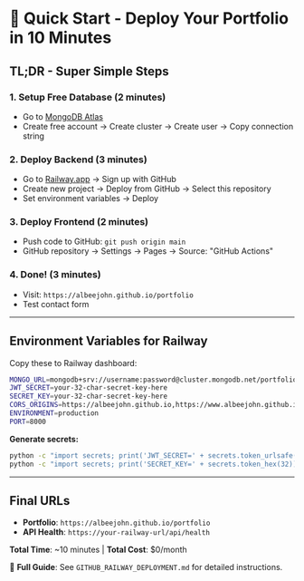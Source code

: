 # 🚀 Quick Start - Deploy Your Portfolio in 10 Minutes

## **TL;DR - Super Simple Steps**

### **1. Setup Free Database (2 minutes)**
- Go to [MongoDB Atlas](https://www.mongodb.com/atlas/database)
- Create free account → Create cluster → Create user → Copy connection string

### **2. Deploy Backend (3 minutes)**  
- Go to [Railway.app](https://railway.app) → Sign up with GitHub
- Create new project → Deploy from GitHub → Select this repository
- Set environment variables → Deploy

### **3. Deploy Frontend (2 minutes)**
- Push code to GitHub: `git push origin main`
- GitHub repository → Settings → Pages → Source: "GitHub Actions"

### **4. Done! (3 minutes)**
- Visit: `https://albeejohn.github.io/portfolio` 
- Test contact form

---

## **Environment Variables for Railway**

Copy these to Railway dashboard:

```bash
MONGO_URL=mongodb+srv://username:password@cluster.mongodb.net/portfolio
JWT_SECRET=your-32-char-secret-key-here
SECRET_KEY=your-32-char-secret-key-here  
CORS_ORIGINS=https://albeejohn.github.io,https://www.albeejohn.github.io
ENVIRONMENT=production
PORT=8000
```

**Generate secrets:**
```bash
python -c "import secrets; print('JWT_SECRET=' + secrets.token_urlsafe(32))"
python -c "import secrets; print('SECRET_KEY=' + secrets.token_hex(32))"
```

---

## **Final URLs**
- **Portfolio**: `https://albeejohn.github.io/portfolio`
- **API Health**: `https://your-railway-url/api/health`

**Total Time**: ~10 minutes | **Total Cost**: $0/month

📖 **Full Guide**: See `GITHUB_RAILWAY_DEPLOYMENT.md` for detailed instructions.